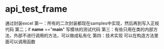 # api_test_frame


通过封装excel
第一：所有的二次封装都现在samples中实现，然后再到写入正规代码
第二；if __name__ =="__main__" 写模块的测试代码
第三：有些只用在类的内部方法，外部不进行调用的方法，可以做成私有化
第四：技术实现  可以在构造方法里面可以调用函数
